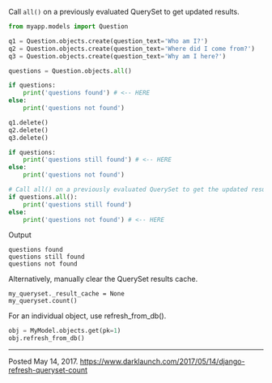 Call `all()` on a previously evaluated QuerySet to get updated results.

```python
from myapp.models import Question

q1 = Question.objects.create(question_text='Who am I?')
q2 = Question.objects.create(question_text='Where did I come from?')
q3 = Question.objects.create(question_text='Why am I here?')

questions = Question.objects.all()

if questions:
    print('questions found') # <-- HERE
else:
    print('questions not found')

q1.delete()
q2.delete()
q3.delete()

if questions:
    print('questions still found') # <-- HERE
else:
    print('questions not found')

# Call all() on a previously evaluated QuerySet to get the updated results.
if questions.all():
    print('questions still found')
else:
    print('questions not found') # <-- HERE
```

Output
```
questions found
questions still found
questions not found
```

Alternatively, manually clear the QuerySet results cache.

```
my_queryset._result_cache = None
my_queryset.count()
```

For an individual object, use refresh_from_db().

```python
obj = MyModel.objects.get(pk=1)
obj.refresh_from_db()
```

---

Posted May 14, 2017.
https://www.darklaunch.com/2017/05/14/django-refresh-queryset-count